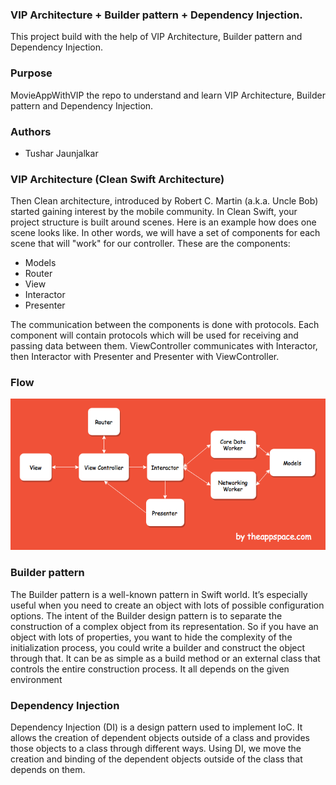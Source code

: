 ### VIP Architecture + Builder pattern + Dependency Injection.
This project build with the help of VIP Architecture, Builder pattern and Dependency Injection.

### Purpose
MovieAppWithVIP the repo to understand and learn VIP Architecture, Builder pattern and Dependency Injection.

### Authors
- Tushar Jaunjalkar

### VIP Architecture (Clean Swift Architecture)
Then Clean architecture, introduced by Robert C. Martin (a.k.a. Uncle Bob) started gaining interest by the mobile community. 
In Clean Swift, your project structure is built around scenes. Here is an example how does one scene looks like. In other words, we will have a set of components for each scene that will "work" for our controller. These are the components:
- Models
- Router
- View
- Interactor
- Presenter

The communication between the components is done with protocols. Each component will contain protocols which will be used for receiving and passing data between them. ViewController communicates with Interactor, then Interactor with Presenter and Presenter with ViewController.

### Flow
![](VipFlow.png)

### Builder pattern
The Builder pattern is a well-known pattern in Swift world. It’s especially useful when you need to create an object with lots of possible configuration options.
The intent of the Builder design pattern is to separate the construction of a complex object from its representation.
So if you have an object with lots of properties, you want to hide the complexity of the initialization process, you could write a builder and construct the object through that. It can be as simple as a build method or an external class that controls the entire construction process. It all depends on the given environment

### Dependency Injection
Dependency Injection (DI) is a design pattern used to implement IoC. It allows the creation of dependent objects outside of a class and provides those objects to a class through different ways. Using DI, we move the creation and binding of the dependent objects outside of the class that depends on them.
